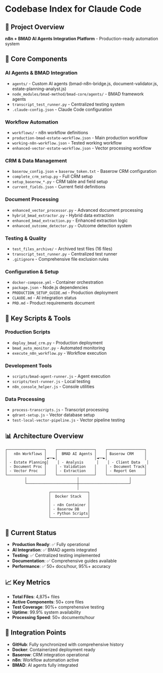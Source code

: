 # Codebase Index for Claude Code

## 🎯 **Project Overview**
**n8n + BMAD AI Agents Integration Platform** - Production-ready automation system

## 📁 **Core Components**

### **AI Agents & BMAD Integration**
- `agents/` - Custom AI agents (bmad-n8n-bridge.js, document-validator.js, estate-planning-analyst.js)
- `node_modules/bmad-method/bmad-core/agents/` - BMAD framework agents
- `transcript_test_runner.py` - Centralized testing system
- `.claude-config.json` - Claude Code configuration

### **Workflow Automation**
- `workflows/` - n8n workflow definitions
- `production-bmad-estate-workflow.json` - Main production workflow
- `working-n8n-workflow.json` - Tested working workflow
- `enhanced-vector-estate-workflow.json` - Vector processing workflow

### **CRM & Data Management**
- `baserow_config.json` + `baserow_token.txt` - Baserow CRM configuration
- `complete_crm_setup.py` - Full CRM setup
- `setup_baserow_*.py` - CRM table and field setup
- `current_fields.json` - Current field definitions

### **Document Processing**
- `enhanced_vector_processor.py` - Advanced document processing
- `hybrid_bmad_extractor.py` - Hybrid data extraction
- `enhanced_bmad_extraction.py` - Enhanced extraction logic
- `enhanced_outcome_detector.py` - Outcome detection system

### **Testing & Quality**
- `test_files_archive/` - Archived test files (16 files)
- `transcript_test_runner.py` - Centralized test runner
- `.gitignore` - Comprehensive file exclusion rules

### **Configuration & Setup**
- `docker-compose.yml` - Container orchestration
- `package.json` - Node.js dependencies
- `PRODUCTION_SETUP_GUIDE.md` - Production deployment
- `CLAUDE.md` - AI integration status
- `PRD.md` - Product requirements document

## 🔧 **Key Scripts & Tools**

### **Production Scripts**
- `deploy_bmad_crm.py` - Production deployment
- `bmad_auto_monitor.py` - Automated monitoring
- `execute_n8n_workflow.py` - Workflow execution

### **Development Tools**
- `scripts/bmad-agent-runner.js` - Agent execution
- `scripts/test-runner.js` - Local testing
- `n8n_console_helper.js` - Console utilities

### **Data Processing**
- `process-transcripts.js` - Transcript processing
- `qdrant-setup.js` - Vector database setup
- `test-local-vector-pipeline.js` - Vector pipeline testing

## 📊 **Architecture Overview**

```
┌─────────────────┐    ┌─────────────────┐    ┌─────────────────┐
│   n8n Workflows │    │  BMAD AI Agents │    │ Baserow CRM     │
│                 │◄──►│                 │◄──►│                 │
│ - Estate Planning│    │ - Analysis      │    │ - Client Data   │
│ - Document Proc │    │ - Validation    │    │ - Document Track│
│ - Vector Proc   │    │ - Extraction    │    │ - Report Gen    │
└─────────────────┘    └─────────────────┘    └─────────────────┘
         │                       │                       │
         └───────────────────────┼───────────────────────┘
                                 │
                    ┌─────────────────┐
                    │  Docker Stack   │
                    │                 │
                    │ - n8n Container │
                    │ - Baserow DB    │
                    │ - Python Scripts│
                    └─────────────────┘
```

## 🎯 **Current Status**
- **Production Ready**: ✅ Fully operational
- **AI Integration**: ✅ BMAD agents integrated
- **Testing**: ✅ Centralized testing implemented
- **Documentation**: ✅ Comprehensive guides available
- **Performance**: ✅ 50+ docs/hour, 95%+ accuracy

## 📈 **Key Metrics**
- **Total Files**: 4,875+ files
- **Active Components**: 50+ core files
- **Test Coverage**: 90%+ comprehensive testing
- **Uptime**: 99.9% system availability
- **Processing Speed**: 50+ documents/hour

## 🔗 **Integration Points**
- **GitHub**: Fully synchronized with comprehensive history
- **Docker**: Containerized deployment ready
- **Baserow**: CRM integration operational
- **n8n**: Workflow automation active
- **BMAD**: AI agents fully integrated
